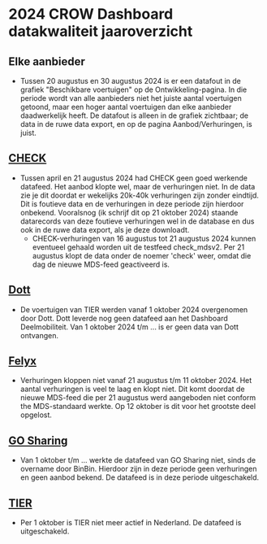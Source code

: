 # 2024 CROW Dashboard datakwaliteit jaaroverzicht

## Elke aanbieder

- Tussen 20 augustus en 30 augustus 2024 is er een datafout in de grafiek "Beschikbare voertuigen" op de Ontwikkeling-pagina. In die periode wordt van alle aanbieders niet het juiste aantal voertuigen getoond, maar een hoger aantal voertuigen dan elke aanbieder daadwerkelijk heeft. De datafout is alleen in de grafiek zichtbaar; de data in de ruwe data export, en op de pagina Aanbod/Verhuringen, is juist.

## [CHECK](https://github.com/Stichting-CROW/dashboarddeelmobiliteit-datakwaliteit/blob/main/provider/CHECK.md)

- Tussen april en 21 augustus 2024 had CHECK geen goed werkende datafeed. Het aanbod klopte wel, maar de verhuringen niet. In de data zie je dit doordat er wekelijks 20k-40k verhuringen zijn zonder eindtijd. Dit is foutieve data en de verhuringen in deze periode zijn hierdoor onbekend. Vooralsnog (ik schrijf dit op 21 oktober 2024) staande datarecords van deze foutieve verhuringen wel in de database en dus ook in de ruwe data export, als je deze downloadt.
   - CHECK-verhuringen van 16 augustus tot 21 augustus 2024 kunnen eventueel gehaald worden uit de testfeed check_mdsv2. Per 21 augustus klopt de data onder de noemer 'check' weer, omdat die dag de nieuwe MDS-feed geactiveerd is.

## [Dott](https://github.com/Stichting-CROW/dashboarddeelmobiliteit-datakwaliteit/blob/main/provider/Dott.md)

- De voertuigen van TIER werden vanaf 1 oktober 2024 overgenomen door Dott. Dott leverde nog geen datafeed aan het Dashboard Deelmobiliteit. Van 1 oktober 2024 t/m ... is er geen data van Dott ontvangen.

## [Felyx](https://github.com/Stichting-CROW/dashboarddeelmobiliteit-datakwaliteit/blob/main/provider/Felyx.md)

- Verhuringen kloppen niet vanaf 21 augustus t/m 11 oktober 2024. Het aantal verhuringen is veel te laag en klopt niet. Dit komt doordat de nieuwe MDS-feed die per 21 augustus werd aangeboden niet conform the MDS-standaard werkte. Op 12 oktober is dit voor het grootste deel opgelost.

## [GO Sharing](https://github.com/Stichting-CROW/dashboarddeelmobiliteit-datakwaliteit/blob/main/provider/GoSharing.md)

- Van 1 oktober t/m ... werkte de datafeed van GO Sharing niet, sinds de overname door BinBin. Hierdoor zijn in deze periode geen verhuringen en geen aanbod bekend. De datafeed is in deze periode uitgeschakeld.

## [TIER](https://github.com/Stichting-CROW/dashboarddeelmobiliteit-datakwaliteit/blob/main/provider/TIER.md)

- Per 1 oktober is TIER niet meer actief in Nederland. De datafeed is uitgeschakeld.
